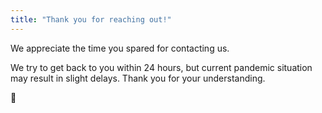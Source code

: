 ```yaml
---
title: "Thank you for reaching out!"
---
```

We appreciate the time you spared for contacting us.

We try to get back to you within 24 hours, but current pandemic situation may result in slight delays. Thank you for your understanding.

🙏

